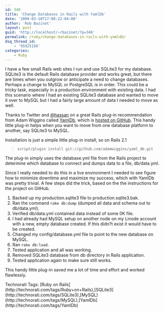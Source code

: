 ```yaml
---
id: 346
title: 'Change Databases in Rails with YamlDb'
date: '2009-03-10T17:00:22-04:00'
author: 'Rob Bazinet'
layout: post
guid: 'http://localhost/~rbazinet/?p=346'
permalink: /ruby/change-databases-in-rails-with-yamldb/
dsq_thread_id:
    - '95925156'
categories:
    - Ruby
---
```


I have a few small Rails web sites I run and use SQLite3 for my database. SQLite3 is the default Rails database provider and works great, but there are times when you outgrow or anticipate a need to change databases. Perhaps a change to MySQL or PostgreSQL is in order. This could be a tricky task, especially in a production environment with existing data. I had this scenario where I had an existing SQLite3 database and wanted to move it over to MySQL but I had a fairly large amount of data I needed to move as well.

Thanks to Twitter and [@hassan](http://twitter.com/hassan) on a great Rails plug-in recommendation from Adam Wiggins called [YamlDb](http://opensource.heroku.com/), which is [hosted on GitHub](http://github.com/adamwiggins/yaml_db/tree/master). This handy little plug-in helps when you want to move from one database platform to another, say SQLite3 to MySQL.

Installation is just a simple little plug-in install, so on Rails 2.1

> `script/plugin install git://github.com/adamwiggins/yaml_db.git`

The plug-in simply uses the database.yml file from the Rails project to determine which database to connect and dumps data to a file, db/data.yml.

Since I really needed to do this in a live environment I needed to see figure how to minimize downtime and maximize my success, which with YamlDb was pretty trivial. A few steps did the trick, based on the the instructions for the project on GitHub.

1. Backed up my production.sqlite3 file to production.sqlite3.bak.
2. Ran the command `rake db:dump` (dumped all data and schema out to db/data.yml).
3. Verified db/data.yml contained data instead of some 0K file.
4. I had already had MySQL setup on another node on my Linode account with a new, empty database created. If this didn?t exist it would have to be created.
5. Changed my config/database.yml file to point to the new database on MySQL.
6. Ran `rake db:load`.
7. Tested application and all was working.
8. Removed SQLite3 database from db directory in Rails application.
9. Tested application again to make sure still works.
 
This handy little plug-in saved me a lot of time and effort and worked flawlessly.

<div class="wlWriterEditableSmartContent" id="scid:0767317B-992E-4b12-91E0-4F059A8CECA8:90644e99-8571-4af1-94a6-999b038b0c25" style="padding-right: 0px; display: inline; padding-left: 0px; float: none; padding-bottom: 0px; margin: 0px; padding-top: 0px">Technorati Tags: [Ruby on Rails](http://technorati.com/tags/Ruby+on+Rails),[SQLite3](http://technorati.com/tags/SQLite3),[MySQL](http://technorati.com/tags/MySQL),[YamlDb](http://technorati.com/tags/YamlDb)</div>